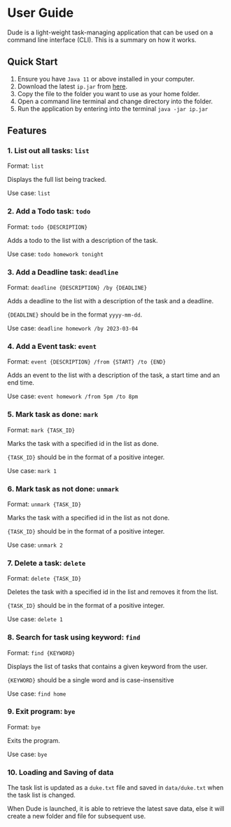 # User Guide

Dude is a light-weight task-managing application that can be used on a command line interface (CLI). This is a summary on how it works.

## Quick Start

1. Ensure you have `Java 11` or above installed in your computer.
2. Download the latest `ip.jar` from [here](https://github.com/Rayleigh47/ip/releases/).
3. Copy the file to the folder you want to use as your home folder.
4. Open a command line terminal and change directory into the folder.
5. Run the application by entering into the terminal `java -jar ip.jar`

## Features 

### 1. List out all tasks: `list`

Format: `list`

Displays the full list being tracked.

Use case: `list`

### 2. Add a Todo task: `todo`

Format: `todo {DESCRIPTION} `

Adds a todo to the list with a description of the task.

Use case: `todo homework tonight`

### 3. Add a Deadline task: `deadline`

Format: `deadline {DESCRIPTION} /by {DEADLINE}`

Adds a deadline to the list with a description of the task and a deadline. 

`{DEADLINE}` should be in the format `yyyy-mm-dd`.

Use case: `deadline homework /by 2023-03-04`

### 4. Add a Event task: `event`

Format: `event {DESCRIPTION} /from {START} /to {END}`

Adds an event to the list with a description of the task, a start time and an end time.

Use case: `event homework /from 5pm /to 8pm`

### 5. Mark task as done: `mark`

Format: `mark {TASK_ID}`

Marks the task with a specified id in the list as done.

`{TASK_ID}` should be in the format of a positive integer.

Use case: `mark 1`

### 6. Mark task as not done: `unmark`

Format: `unmark {TASK_ID}`

Marks the task with a specified id in the list as not done.

`{TASK_ID}` should be in the format of a positive integer.

Use case: `unmark 2`

### 7. Delete a task: `delete`

Format: `delete {TASK_ID}`

Deletes the task with a specified id in the list and removes it from the list.

`{TASK_ID}` should be in the format of a positive integer.

Use case: `delete 1`

### 8. Search for task using keyword: `find`

Format: `find {KEYWORD}`

Displays the list of tasks that contains a given keyword from the user.

`{KEYWORD}` should be a single word and is case-insensitive

Use case: `find home`

### 9. Exit program: `bye`

Format: `bye`

Exits the program.

Use case: `bye`

### 10. Loading and Saving of data

The task list is updated as a `duke.txt` file and saved in `data/duke.txt` when the task list
is changed. 

When Dude is launched, it is able to retrieve the latest save data, else it will
create a new folder and file for subsequent use.
